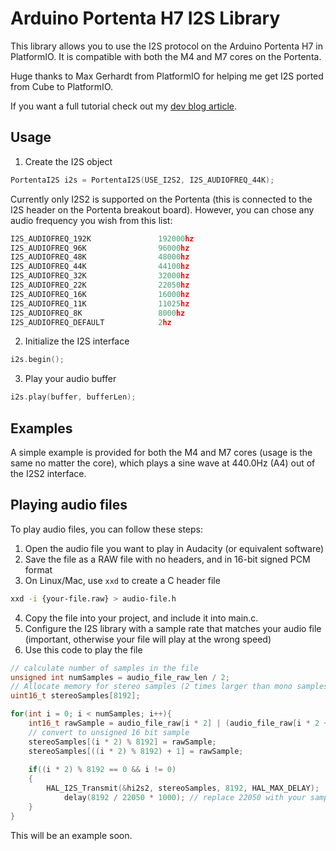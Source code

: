 # Arduino Portenta H7 I2S Library

This library allows you to use the I2S protocol on the Arduino Portenta H7 in PlatformIO. It is compatible with both the M4 and M7 cores on the Portenta.

Huge thanks to Max Gerhardt from PlatformIO for helping me get I2S ported from Cube to PlatformIO.

If you want a full tutorial check out my [dev blog article](https://dev.toddr.org/i2s-audio-playback-on-the-portenta-h7/).

## Usage
1. Create the I2S object
```cpp
PortentaI2S i2s = PortentaI2S(USE_I2S2, I2S_AUDIOFREQ_44K);
```

Currently only I2S2 is supported on the Portenta (this is connected to the I2S header on the Portenta breakout board). However, you can chose any audio frequency you wish from this list:
```cpp
I2S_AUDIOFREQ_192K               192000hz
I2S_AUDIOFREQ_96K                96000hz
I2S_AUDIOFREQ_48K                48000hz
I2S_AUDIOFREQ_44K                44100hz 
I2S_AUDIOFREQ_32K                32000hz
I2S_AUDIOFREQ_22K                22050hz
I2S_AUDIOFREQ_16K                16000hz
I2S_AUDIOFREQ_11K                11025hz
I2S_AUDIOFREQ_8K                 8000hz
I2S_AUDIOFREQ_DEFAULT            2hz
```

2. Initialize the I2S interface
```cpp
i2s.begin();
```

3. Play your audio buffer
```cpp
i2s.play(buffer, bufferLen);
```

## Examples
A simple example is provided for both the M4 and M7 cores (usage is the same no matter the core), which plays a sine wave at 440.0Hz (A4) out of the I2S2 interface.

## Playing audio files
To play audio files, you can follow these steps:
1. Open the audio file you want to play in Audacity (or equivalent software)
2. Save the file as a RAW file with no headers, and in 16-bit signed PCM format
3. On Linux/Mac, use `xxd` to create a C header file
```bash
xxd -i {your-file.raw} > audio-file.h
```
4. Copy the file into your project, and include it into main.c.
5. Configure the I2S library with a sample rate that matches your audio file (important, otherwise your file will play at the wrong speed)
6. Use this code to play the file
```cpp
// calculate number of samples in the file
unsigned int numSamples = audio_file_raw_len / 2;
// Allocate memory for stereo samples (2 times larger than mono samples)
uint16_t stereoSamples[8192];

for(int i = 0; i < numSamples; i++){
	int16_t rawSample = audio_file_raw[i * 2] | (audio_file_raw[i * 2 + 1] << 8);
	// convert to unsigned 16 bit sample
	stereoSamples[(i * 2) % 8192] = rawSample;
	stereoSamples[((i * 2) % 8192) + 1] = rawSample;
	
	if((i * 2) % 8192 == 0 && i != 0)
	{
		HAL_I2S_Transmit(&hi2s2, stereoSamples, 8192, HAL_MAX_DELAY);
 	        delay(8192 / 22050 * 1000); // replace 22050 with your sample rate
	}
}
```

This will be an example soon.

